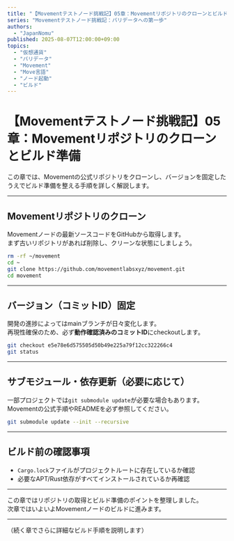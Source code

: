 ```yaml
---
title: "【Movementテストノード挑戦記】05章：Movementリポジトリのクローンとビルド準備"
series: "Movementテストノード挑戦記：バリデータへの第一歩"
authors:
  - "JapanNomu"
published: 2025-08-07T12:00:00+09:00
topics:
  - "仮想通貨"
  - "バリデータ"
  - "Movement"
  - "Move言語"
  - "ノード起動"
  - "ビルド"
---
```


# 【Movementテストノード挑戦記】05章：Movementリポジトリのクローンとビルド準備

この章では、Movementの公式リポジトリをクローンし、バージョンを固定したうえでビルド準備を整える手順を詳しく解説します。

---

## Movementリポジトリのクローン

Movementノードの最新ソースコードをGitHubから取得します。  
まず古いリポジトリがあれば削除し、クリーンな状態にしましょう。

```bash
rm -rf ~/movement
cd ~
git clone https://github.com/movementlabsxyz/movement.git
cd movement
```

---

## バージョン（コミットID）固定

開発の進捗によってはmainブランチが日々変化します。  
再現性確保のため、必ず**動作確認済みのコミットID**にcheckoutします。

```bash
git checkout e5e78e6d575505d50b49e225a79f12cc322266c4
git status
```

---

## サブモジュール・依存更新（必要に応じて）

一部プロジェクトでは`git submodule update`が必要な場合もあります。  
Movementの公式手順やREADMEを必ず参照してください。

```bash
git submodule update --init --recursive
```

---

## ビルド前の確認事項

- `Cargo.lock`ファイルがプロジェクトルートに存在しているか確認
- 必要なAPT/Rust依存がすべてインストールされているか再確認

---

この章ではリポジトリの取得とビルド準備のポイントを整理しました。  
次章ではいよいよMovementノードのビルドに進みます。

---

（続く章でさらに詳細なビルド手順を説明します）

